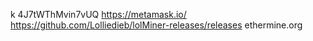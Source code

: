 k 4J7tWThMvin7vUQ
https://metamask.io/
https://github.com/Lolliedieb/lolMiner-releases/releases
ethermine.org
